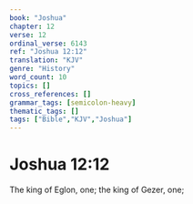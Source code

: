```yaml
---
book: "Joshua"
chapter: 12
verse: 12
ordinal_verse: 6143
ref: "Joshua 12:12"
translation: "KJV"
genre: "History"
word_count: 10
topics: []
cross_references: []
grammar_tags: [semicolon-heavy]
thematic_tags: []
tags: ["Bible","KJV","Joshua"]
---
```


# Joshua 12:12

The king of Eglon, one; the king of Gezer, one;

